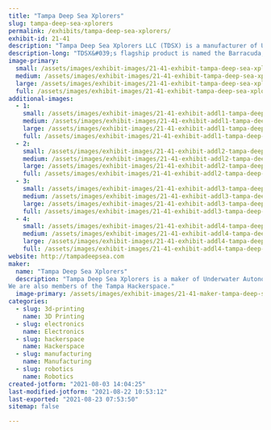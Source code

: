 ```yaml
---
title: "Tampa Deep Sea Xplorers"
slug: tampa-deep-sea-xplorers
permalink: /exhibits/tampa-deep-sea-xplorers/
exhibit-id: 21-41
description: "Tampa Deep Sea Xplorers LLC (TDSX) is a manufacturer of Unmanned Underwater Vehicles (UUV). "
description-long: "TDSX&#039;s flagship product is named the Barracuda, which is a small man-portable autonomous underwater vehicle (AUV) which can easily reach depths up to 500 meters. At 16 Kg (35 lbs), the Barracuda is light enough to be hand launched from a small vessel or from the shoreline. Although the vehicle has a small footprint, it is strong enough to withstand the pressures encountered at depth. The Barracuda was designed to allow the rapid collection of sub-sea data to support researchers, explorers, and individuals, as well as the objectives of the GEBCO Seabed 2030 Initiative."
image-primary: 
  small: /assets/images/exhibit-images/21-41-exhibit-tampa-deep-sea-xplorers-xprize-team-photo-cropped-small.jpg
  medium: /assets/images/exhibit-images/21-41-exhibit-tampa-deep-sea-xplorers-xprize-team-photo-cropped-medium.jpg
  large: /assets/images/exhibit-images/21-41-exhibit-tampa-deep-sea-xplorers-xprize-team-photo-cropped-large.jpg
  full: /assets/images/exhibit-images/21-41-exhibit-tampa-deep-sea-xplorers-xprize-team-photo-cropped-full.jpg
additional-images: 
  - 1:
    small: /assets/images/exhibit-images/21-41-exhibit-addl1-tampa-deep-sea-xplorers-tdsx-barracuda-small.JPG
    medium: /assets/images/exhibit-images/21-41-exhibit-addl1-tampa-deep-sea-xplorers-tdsx-barracuda-medium.JPG
    large: /assets/images/exhibit-images/21-41-exhibit-addl1-tampa-deep-sea-xplorers-tdsx-barracuda-large.JPG
    full: /assets/images/exhibit-images/21-41-exhibit-addl1-tampa-deep-sea-xplorers-tdsx-barracuda-full.JPG
  - 2:
    small: /assets/images/exhibit-images/21-41-exhibit-addl2-tampa-deep-sea-xplorers-groot-in-car-2-small.jpg
    medium: /assets/images/exhibit-images/21-41-exhibit-addl2-tampa-deep-sea-xplorers-groot-in-car-2-medium.jpg
    large: /assets/images/exhibit-images/21-41-exhibit-addl2-tampa-deep-sea-xplorers-groot-in-car-2-large.jpg
    full: /assets/images/exhibit-images/21-41-exhibit-addl2-tampa-deep-sea-xplorers-groot-in-car-2-full.jpg
  - 3:
    small: /assets/images/exhibit-images/21-41-exhibit-addl3-tampa-deep-sea-xplorers-auvs-in-case-2-small.jpg
    medium: /assets/images/exhibit-images/21-41-exhibit-addl3-tampa-deep-sea-xplorers-auvs-in-case-2-medium.jpg
    large: /assets/images/exhibit-images/21-41-exhibit-addl3-tampa-deep-sea-xplorers-auvs-in-case-2-large.jpg
    full: /assets/images/exhibit-images/21-41-exhibit-addl3-tampa-deep-sea-xplorers-auvs-in-case-2-full.jpg
  - 4:
    small: /assets/images/exhibit-images/21-41-exhibit-addl4-tampa-deep-sea-xplorers-pr-terry-launching-small.jpg
    medium: /assets/images/exhibit-images/21-41-exhibit-addl4-tampa-deep-sea-xplorers-pr-terry-launching-medium.jpg
    large: /assets/images/exhibit-images/21-41-exhibit-addl4-tampa-deep-sea-xplorers-pr-terry-launching-large.jpg
    full: /assets/images/exhibit-images/21-41-exhibit-addl4-tampa-deep-sea-xplorers-pr-terry-launching-full.jpg
website: http://tampadeepsea.com
maker: 
  name: "Tampa Deep Sea Xplorers"
  description: "Tampa Deep Sea Xplorers is a maker of Underwater Autonomous Vehicles (AUVs). We also have made a Remote Operated Vehicle (ROV) to be able to video the AUV. All are parts are commercial off the shelf or designed and created with Fusion 360 and either FDM or MDLP 3D printers. 
We are also members of the Tampa Hackerspace."
  image-primary: /assets/images/exhibit-images/21-41-maker-tampa-deep-sea-xplorers-tdsx-logo-medium.jpg
categories: 
  - slug: 3d-printing
    name: 3D Printing
  - slug: electronics
    name: Electronics
  - slug: hackerspace
    name: Hackerspace
  - slug: manufacturing
    name: Manufacturing
  - slug: robotics
    name: Robotics
created-jotform: "2021-08-03 14:04:25"
last-modified-jotform: "2021-08-22 10:53:12"
last-exported: "2021-08-23 07:53:50"
sitemap: false

---
```

